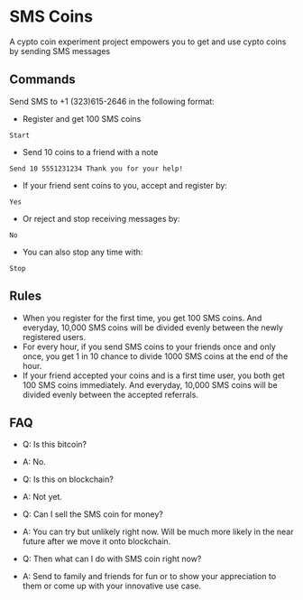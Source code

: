 # SMS Coins
A cypto coin experiment project empowers you to get and use cypto coins by sending SMS messages

## Commands
Send SMS to +1 (323)615-2646 in the following format:
* Register and get 100 SMS coins
```
Start
```
* Send 10 coins to a friend with a note
```
Send 10 5551231234 Thank you for your help!
```
* If your friend sent coins to you, accept and register by:
```
Yes
```
* Or reject and stop receiving messages by:
```
No
```
* You can also stop any time with:
```
Stop
```

## Rules
* When you register for the first time, you get 100 SMS coins. And everyday, 10,000 SMS coins will be divided evenly between the newly registered users.
* For every hour, if you send SMS coins to your friends once and only once, you get 1 in 10 chance to divide 1000 SMS coins at the end of the hour.
* If your friend accepted your coins and is a first time user, you both get 100 SMS coins immediately. And everyday, 10,000 SMS coins will be divided evenly between the accepted referrals. 

## FAQ
* Q: Is this bitcoin?
* A: No.

* Q: Is this on blockchain?
* A: Not yet.

* Q: Can I sell the SMS coin for money?
* A: You can try but unlikely right now. Will be much more likely in the near future after we move it onto blockchain.

* Q: Then what can I do with SMS coin right now?
* A: Send to family and friends for fun or to show your appreciation to them or come up with your innovative use case.
